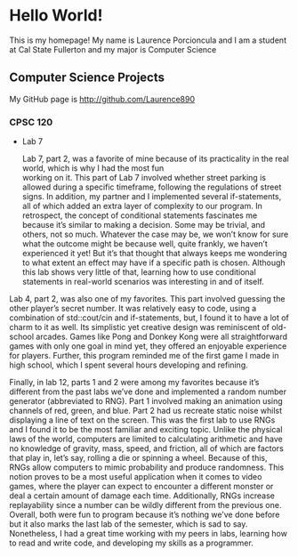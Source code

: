 # Hello World!

This is my homepage! My name is Laurence Porcioncula and I am a student at Cal State Fullerton and my major is Computer Science

## Computer Science Projects

My GitHub page is http://github.com/Laurence890

### CPSC 120

* Lab 7

  Lab 7, part 2, was a favorite of mine because of its practicality in the real world, which is why I had the most fun     
  working on it. This part of Lab 7 involved whether street parking is allowed during a specific timeframe, following the 
  regulations of street signs. In addition, my partner and I implemented several if-statements, all of which added an extra 
  layer of complexity to our program. In retrospect, the concept of conditional statements fascinates me because it’s 
  similar to making a decision. Some may be trivial, and others, not so much. Whatever the case may be, we won’t know for 
  sure what the outcome might be because well, quite frankly, we haven’t experienced it yet! But it’s that thought that 
  always keeps me wondering to what extent an effect may have if a specific path is chosen. Although this lab shows very 
  little of that, learning how to use conditional statements in real-world scenarios was interesting in and of itself.

Lab 4, part 2, was also one of my favorites. This part involved guessing the other player’s secret number. It was relatively easy to code, using a combination of std::cout/cin and if-statements, but, I found it to have a lot of charm to it as well. Its simplistic yet creative design was reminiscent of old-school arcades. Games like Pong and Donkey Kong were all straightforward games with only one goal in mind yet, they offered an enjoyable experience for players. Further, this program reminded me of the first game I made in high school, which I spent several hours developing and refining.

Finally, in lab 12, parts 1 and 2 were among my favorites because it’s different from the past labs we’ve done and implemented a random number generator (abbreviated to RNG). Part 1 involved making an animation using channels of red, green, and blue. Part 2 had us recreate static noise whilst displaying a line of text on the screen. This was the first lab to use RNGs and I found it to be the most familiar and exciting topic. Unlike the physical laws of the world, computers are limited to calculating arithmetic and have no knowledge of gravity, mass, speed, and friction, all of which are factors that play in, let’s say, rolling a die or spinning a wheel. Because of this, RNGs allow computers to mimic probability and produce randomness. This notion proves to be a most useful application when it comes to video games, where the player can expect to encounter a different monster or deal a certain amount of damage each time. Additionally, RNGs increase replayability since a number can be wildly different from the previous one. Overall, both were fun to program because it’s nothing we’ve done before but it also marks the last lab of the semester, which is sad to say. Nonetheless, I had a great time working with my peers in labs, learning how to read and write code, and developing my skills as a programmer.

